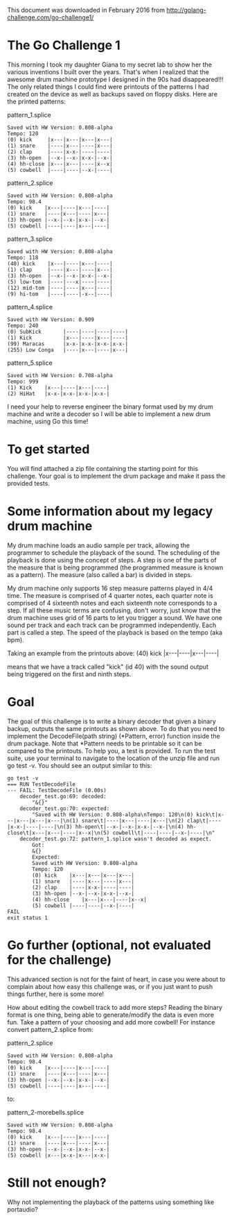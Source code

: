 This document was downloaded in February 2016 from http://golang-challenge.com/go-challenge1/

# The Go Challenge 1

This morning I took my daughter Giana to my secret lab to show her the various inventions I built over the years. That's when I realized that the awesome drum machine prototype I designed in the 90s had disappeared!!! The only related things I could find were printouts of the patterns I had created on the device as well as backups saved on floppy disks. Here are the printed patterns:

pattern_1.splice

    Saved with HW Version: 0.808-alpha
    Tempo: 120
    (0) kick     |x---|x---|x---|x---|
    (1) snare    |----|x---|----|x---|
    (2) clap     |----|x-x-|----|----|
    (3) hh-open  |--x-|--x-|x-x-|--x-|
    (4) hh-close |x---|x---|----|x--x|
    (5) cowbell  |----|----|--x-|----|

pattern_2.splice

    Saved with HW Version: 0.808-alpha
    Tempo: 98.4
    (0) kick    |x---|----|x---|----|
    (1) snare   |----|x---|----|x---|
    (3) hh-open |--x-|--x-|x-x-|--x-|
    (5) cowbell |----|----|x---|----|

pattern_3.splice

    Saved with HW Version: 0.808-alpha
    Tempo: 118
    (40) kick    |x---|----|x---|----|
    (1) clap     |----|x---|----|x---|
    (3) hh-open  |--x-|--x-|x-x-|--x-|
    (5) low-tom  |----|---x|----|----|
    (12) mid-tom |----|----|x---|----|
    (9) hi-tom   |----|----|-x--|----|

pattern_4.splice

    Saved with HW Version: 0.909
    Tempo: 240
    (0) SubKick       |----|----|----|----|
    (1) Kick          |x---|----|x---|----|
    (99) Maracas      |x-x-|x-x-|x-x-|x-x-|
    (255) Low Conga   |----|x---|----|x---|

pattern_5.splice

    Saved with HW Version: 0.708-alpha
    Tempo: 999
    (1) Kick    |x---|----|x---|----|
    (2) HiHat   |x-x-|x-x-|x-x-|x-x-|

I need your help to reverse engineer the binary format used by my drum machine and write a decoder so I will be able to implement a new drum machine, using Go this time!

# To get started

You will find attached a zip file containing the starting point for this challenge. Your goal is to implement the drum package and make it pass the provided tests.

# Some information about my legacy drum machine

My drum machine loads an audio sample per track, allowing the programmer to schedule the playback of the sound. The scheduling of the playback is done using the concept of steps. A step is one of the parts of the measure that is being programmed (the programmed measure is known as a pattern). The measure (also called a bar) is divided in steps.

My drum machine only supports 16 step measure patterns played in 4/4 time. The measure is comprised of 4 quarter notes, each quarter note is comprised of 4 sixteenth notes and each sixteenth note corresponds to a step. If all these music terms are confusing, don't worry, just know that the drum machine uses grid of 16 parts to let you trigger a sound. We have one sound per track and each track can be programmed independently. Each part is called a step. The speed of the playback is based on the tempo (aka bpm).

Taking an example from the printouts above: (40) kick |x---|----|x---|----|

means that we have a track called "kick" (id 40) with the sound output being triggered on the first and ninth steps.

# Goal

The goal of this challenge is to write a binary decoder that given a binary backup, outputs the same printouts as shown above. To do that you need to implement the DecodeFile(path string) (*Pattern, error) function inside the drum package. Note that *Pattern needs to be printable so it can be compared to the printouts. To help you, a test is provided. To run the test suite, use your terminal to navigate to the location of the unzip file and run go test -v. You should see an output similar to this:

    go test -v
    === RUN TestDecodeFile
    --- FAIL: TestDecodeFile (0.00s)
        decoder_test.go:69: decoded:
            "&{}"
        decoder_test.go:70: expected:
            "Saved with HW Version: 0.808-alpha\nTempo: 120\n(0) kick\t|x---|x---|x---|x---|\n(1) snare\t|----|x---|----|x---|\n(2) clap\t|----|x-x-|----|----|\n(3) hh-open\t|--x-|--x-|x-x-|--x-|\n(4) hh-close\t|x---|x---|----|x--x|\n(5) cowbell\t|----|----|--x-|----|\n"
        decoder_test.go:72: pattern_1.splice wasn't decoded as expect.
            Got:
            &{}
            Expected:
            Saved with HW Version: 0.808-alpha
            Tempo: 120
            (0) kick    |x---|x---|x---|x---|
            (1) snare   |----|x---|----|x---|
            (2) clap    |----|x-x-|----|----|
            (3) hh-open |--x-|--x-|x-x-|--x-|
            (4) hh-close    |x---|x---|----|x--x|
            (5) cowbell |----|----|--x-|----|
    FAIL
    exit status 1

# Go further (optional, not evaluated for the challenge)

This advanced section is not for the faint of heart, in case you were about to complain about how easy this challenge was, or if you just want to push things further, here is some more!

How about editing the cowbell track to add more steps? Reading the binary format is one thing, being able to generate/modify the data is even more fun. Take a pattern of your choosing and add more cowbell! For instance convert pattern_2.splice from:

pattern_2.splice

    Saved with HW Version: 0.808-alpha
    Tempo: 98.4
    (0) kick    |x---|----|x---|----|
    (1) snare   |----|x---|----|x---|
    (3) hh-open |--x-|--x-|x-x-|--x-|
    (5) cowbell |----|----|x---|----|

to:

pattern_2-morebells.splice

    Saved with HW Version: 0.808-alpha
    Tempo: 98.4
    (0) kick    |x---|----|x---|----|
    (1) snare   |----|x---|----|x---|
    (3) hh-open |--x-|--x-|x-x-|--x-|
    (5) cowbell |x---|x-x-|x---|x-x-|

# Still not enough?

Why not implementing the playback of the patterns using something like portaudio?


